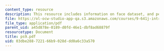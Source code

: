 ```yaml
---
content_type: resource
description: This resource includes information on face dataset, and perceptron delta.
file: https://ol-ocw-studio-app-qa.s3.amazonaws.com/courses/9-641j-introduction-to-neural-networks-spring-2005/03dbe288722166b9028ddd0a6c33a570_ps9.pdf
file_type: application/pdf
parent_uid: a45d878e-0189-d0fd-46e1-dbf8ad68879f
resourcetype: Document
title: ps9.pdf
uid: 03dbe288-7221-66b9-028d-dd0a6c33a570
---
```

